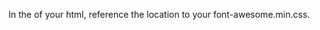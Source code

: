 In the <head> of your html, reference the location to your font-awesome.min.css.

<link rel="stylesheet" href="path/to/font-awesome/css/font-awesome.min.css">
